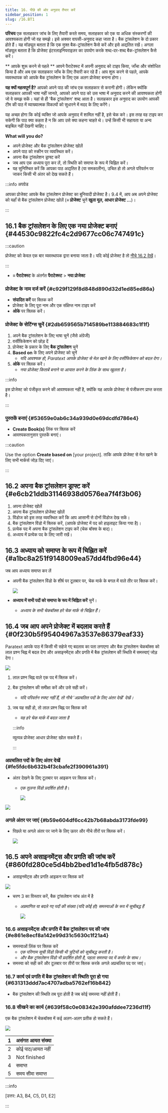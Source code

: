```yaml
---
title: 16. पीछे की ओर अनुवाद तैयार करें
sidebar_position: 1
slug: /16.BT1
---
```


**परिचय** एक सलाहकार जांच के लिए तैयारी करते समय, सलाहकार को एक या अधिक संस्करणों की आवश्यकता होगी जो वह समझे। इसे अक्सर वापसी-अनुवाद कहा जाता है। बैक ट्रांसलेशन के दो प्रकार होते हैं। यह मॉड्यूल बताता है कि एक मुफ्त बैक-ट्रांसलेशन कैसे करें और इसे अद्यतित रखें। अगला मॉड्यूल बताता है कि प्रोजेक्ट इंटरलाइनियराइज़र का उपयोग करके शब्द-दर-शब्द बैक-ट्रांसलेशन कैसे करें।

\*\* आपके शुरू करने से पहले \*\* आपने पैराटेक्स्ट में अपनी अनुवाद को टाइप किया, जाँचा और संशोधित किया है और अब एक सलाहकार जाँच के लिए तैयारी कर रहे हैं। आप शुरू करने से पहले, आपके व्यवस्थापक को आपके बैक ट्रांसलेशन के लिए एक अलग प्रोजेक्ट बनाना होगा।

**यह क्यों महत्वपूर्ण है?** आपको अपने पाठ की जांच एक सलाहकार से करानी होगी। लेकिन क्योंकि सलाहकार आपकी भाषा नहीं जानते, आपको अपने पाठ को उस भाषा में अनुवाद करने की आवश्यकता होगी जो वे समझ सकें। यहां से ही 'बैक ट्रांसलेशन' शब्द आता है। सलाहकार इस अनुवाद का उपयोग आपकी टीम की पाठ में व्याख्यात्मक विकल्पों को सुधारने में मदद के लिए करेंगे।

यह अच्छा होगा कि कोई व्यक्ति जो आपके अनुवाद में शामिल नहीं है, इसे चेक करे। इस तरह वह टाइप कर सकेगी कि पाठ क्या कहता है न कि आप उसे क्या कहना चाहते थे। उन्हें किसी भी सहायता या अन्य बाइबिल नहीं देखनी चाहिए।

**What will you do?**

- अपने प्रोजेक्ट और बैक ट्रांसलेशन प्रोजेक्ट खोलें
- अपने पाठ को स्क्रीन पर व्यवस्थित करें।
- अपना बैक ट्रांसलेशन ड्राफ्ट करें
- जब आप एक अध्याय पूरा कर लें, तो स्थिति को समाप्त के रूप में चिह्नित करें।
- यह सुनिश्चित करें कि आपका पाठ अद्यतित है (या समकालीन), उचित हो तो अगले परिवर्तन पर जाकर किसी भी अंतर को देख सकते हैं।

:::info अपग्रेड

आपका प्रोजेक्ट आपके बैक ट्रांसलेशन प्रोजेक्ट का बुनियादी प्रोजेक्ट है। 9.4 में, आप अब अपने प्रोजेक्ट को यहाँ से बैक ट्रांसलेशन प्रोजेक्ट खोलें (**≡ प्रोजेक्ट** चुनें **खुला मूल, आधार प्रोजेक्ट …**)।

:::

## 16.1 बैक ट्रांसलेशन के लिए एक नया प्रोजेक्ट बनाएं {#44530c9822fc4c2d9677cc06c747491c}

:::caution

प्रोजेक्ट को केवल एक बार व्यवस्थापक द्वारा बनाया जाता है। यदि कोई प्रोजेक्ट है तो [नीचे 16.2 देखें](/16.BT1#e6cb21ddb31146938d0576ea7f4f3b06)।

:::

- **≡ पैराटेक्स्ट** के अंतर्गत **पैराटेक्स्ट** > **नया प्रोजेक्ट**

### **प्रोजेक्ट के नाम दर्ज करें** {#c929f129f8d848d890d32d1ed85ed86a}

- **संपादित करें** पर क्लिक करें
- प्रोजेक्ट के लिए पूरा नाम और एक संक्षिप्त नाम टाइप करें
- **ओके** पर क्लिक करें।

### **प्रोजेक्ट के सेटिंग्स चुनें** **{#2db659565b714589be113884683c1f1f}**

1. अपने बैक ट्रांसलेशन के लिए भाषा चुनें (जैसे अंग्रेजी)
2. वर्सीफिकेशन को छोड़ दें
3. प्रोजेक्ट के प्रकार के लिए **बैक ट्रांसलेशन** चुनें
4. **Based on** के लिए अपने प्रोजेक्ट को चुनें
   - _यदि आवश्यक हो, Paratext आपके प्रोजेक्ट से मेल खाने के लिए वर्सीफिकेशन को बदल देगा।_
5. **ओके** पर क्लिक करें।
   - _नया प्रोजेक्ट किताबें बनाने या आयात करने के लिंक के साथ खुलता है।_

:::info

इस प्रोजेक्ट को पंजीकृत करने की आवश्यकता नहीं है, क्योंकि यह आपके प्रोजेक्ट से पंजीकरण प्राप्त करता है।

:::

### **पुस्तकें बनाएं** {#53659e0ab6c34a939d0e69dcdfd786e4}

- **Create Book(s)** लिंक पर क्लिक करें
- आवश्यकतानुसार पुस्तकें बनाएं।

:::caution

Use the option **Create based on** [your project]. ताकि आपके प्रोजेक्ट से मेल खाने के लिए सभी मार्कर्स जोड़ दिए जाएं।

:::

## 16.2 अपना बैक ट्रांसलेशन ड्राफ्ट करें {#e6cb21ddb31146938d0576ea7f4f3b06}

1. अपना प्रोजेक्ट खोलें
2. अपना बैक ट्रांसलेशन प्रोजेक्ट खोलें
3. विंडोज को इस तरह व्यवस्थित करें कि आप आसानी से दोनों विंडोज देख सकें।
4. बैक ट्रांसलेशन विंडो में क्लिक करें, (आपके प्रोजेक्ट में पद को हाइलाइट किया गया है)।
5. प्रत्येक पद में अपना बैक ट्रांसलेशन टाइप करें (चेक बॉक्स के बाद)।
6. अध्याय में प्रत्येक पद के लिए जारी रखें।

## 16.3 अध्याय को समाप्त के रूप में चिह्नित करें {#a1bc8a251f9148009ea57dd4fbd96e44}

जब आप अध्याय समाप्त कर लें

- अपनी बैक ट्रांसलेशन विंडो के शीर्ष पर टूलबार पर, चेक मार्क के बगल में वाले तीर पर क्लिक करें।

  ![](./1022870917.png)

- **अध्याय में सभी पदों को समाप्त के रूप में चिह्नित करें** चुनें।
  - _अध्याय के सभी चेकबॉक्स हरे चेक मार्क से चिह्नित हैं।_

## 16.4 जब आप अपने प्रोजेक्ट में बदलाव करते हैं {#0f230b5f95404967a3537e86379eaf33}

<div class='notion-row'>
<div class='notion-column' style={{width: 'calc((100% - (min(32px, 4vw) * 1)) * 0.6875)'}}>

Paratext आपके पाठ में किसी भी सहेजे गए बदलाव का पता लगाएगा और बैक ट्रांसलेशन चेकबॉक्स को लाल प्रश्न चिह्न में बदल देगा और असाइनमेंट्स और प्रगति में बैक ट्रांसलेशन की स्थिति में समस्याएं जोड़ देगा।

</div><div className='notion-spacer'></div>

<div class='notion-column' style={{width: 'calc((100% - (min(32px, 4vw) * 1)) * 0.3125)'}}>

![](./2038516241.png)

</div><div className='notion-spacer'></div>
</div>

1. लाल प्रश्न चिह्न वाले एक पद में क्लिक करें।

2. बैक ट्रांसलेशन की समीक्षा करें और उसे सही करें।
   - _यदि परिवर्तन स्पष्ट नहीं हैं, तो नीचे 'अप्रचलित पदों के लिए अंतर देखें' देखें।_

3. जब यह सही हो, तो लाल प्रश्न चिह्न पर क्लिक करें

   - _यह हरे चेक मार्क में बदल जाता है_

   :::info

   व्युत्पन्न प्रोजेक्ट आधार प्रोजेक्ट खोल सकते हैं।

   :::

### **अप्रचलित पदों के लिए अंतर देखें** {#fe5fdc6b632b4f3cbafe2f390961a391}

<div class='notion-row'>
<div class='notion-column' style={{width: 'calc((100% - (min(32px, 4vw) * 1)) * 0.6875)'}}>

- अंतर देखने के लिए टूलबार पर आइकन पर क्लिक करें।
  - _एक तुलना विंडो प्रदर्शित होती है_।

    ![](./1718777957.png)

</div><div className='notion-spacer'></div>

<div class='notion-column' style={{width: 'calc((100% - (min(32px, 4vw) * 1)) * 0.31250000000000006)'}}>

![](./855261181.png)

</div><div className='notion-spacer'></div>
</div>

### **अगले अंतर पर जाएं** {#b59e604df6cc42b7b68abda3173fde99}

- पिछले या अगले अंतर पर जाने के लिए ऊपर और नीचे तीरों पर क्लिक करें।

  ![](./907576153.png)

## 16.5 अपने **असाइनमेंट्स और प्रगति** की जांच करें {#860fd280ce5d4bb2bed1d1e4fb5d878c}

<div class='notion-row'>
<div class='notion-column' style={{width: 'calc((100% - (min(32px, 4vw) * 1)) * 0.5)'}}>

- असाइनमेंट्स और प्रगति आइकन पर क्लिक करें

</div><div className='notion-spacer'></div>

<div class='notion-column' style={{width: 'calc((100% - (min(32px, 4vw) * 1)) * 0.5)'}}>

![](./470041928.png)

</div><div className='notion-spacer'></div>
</div>

- चरण 3 का विस्तार करें, बैक ट्रांसलेशन जांच अंत में है
  - _अप्रमाणित या बदले गए पदों की संख्या (यदि कोई हो) समस्याओं के रूप में सूचीबद्ध हैं_

    ![](./1143591829.png)

### 16.6 असाइनमेंट्स और प्रगति में बैक ट्रांसलेशन पद की जांच {#e861e8ecf8a142e99d31c5630c1f21a4}

- समस्याओं लिंक पर क्लिक करें
  - _एक परिणाम सूची विंडो किसी भी त्रुटियों को सूचीबद्ध करती है।_
  - _और बैक ट्रांसलेशन विंडो भी प्रदर्शित होती है, पहला समस्या पद में कर्सर के साथ।_
- समस्या को सही करें और टूलबार पर तीरों पर क्लिक करके अगले अप्रचलित पद पर जाएं।

### 16.7 कार्य एवं प्रगति में बैक ट्रांसलेशन की स्थिति पूरा हो गया {#631313ddd7ac4707adba5762ef16b842}

- बैक ट्रांसलेशन की स्थिति तब पूरा होती है जब कोई समस्या नहीं होती हैं।

### 16.8 सीखने का कार्य {#639f58c0e08342e390afddee7236d11f}

एक बैक ट्रांसलेशन में चेकबॉक्स में कई अलग-अलग प्रतीक हो सकते हैं।

![](./967840981.png)

| 1 | असंगत आयत संख्या |
| - | ---------------- |
| 2 | कोई पाठ/आयत नहीं |
| 3 | Not finished     |
| 4 | समाप्त           |
| 5 | समय सीमा समाप्त  |

:::info

[उत्तर: A3, B4, C5, D1, E2]

:::
